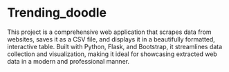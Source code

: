 # Trending_doodle
This project is a comprehensive web application that scrapes data from websites, saves it as a CSV file, and displays it in a beautifully formatted, interactive table. Built with Python, Flask, and Bootstrap, it streamlines data collection and visualization, making it ideal for showcasing extracted web data in a modern and professional manner.
